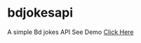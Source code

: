 # bdjokesapi
A simple Bd jokes API
See Demo <a href="http://bdjokesapi.herokuapp.com/">Click Here</a>
